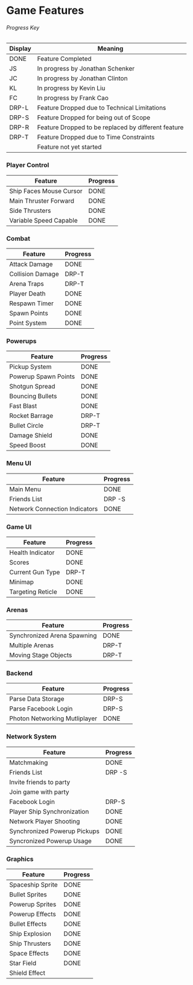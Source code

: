 # Game Features

###### Progress Key
| Display | Meaning |
| ------ | ----------- |
| DONE  | Feature Completed|
| JS    | In progress by Jonathan Schenker |
| JC    | In progress by Jonathan Clinton |
| KL    | In progress by Kevin Liu |
| FC    | In progress by Frank Cao |
| DRP-L | Feature Dropped due to Technical Limitations |
| DRP-S | Feature Dropped for being out of Scope |
| DRP-R | Feature Dropped to be replaced by different feature |
| DRP-T | Feature Dropped due to Time Constraints |
|       | Feature not yet started |

### Player Control

| Feature | Progress |
| ------ | ----------- |
| Ship Faces Mouse Cursor | DONE |
| Main Thruster Forward | DONE |
| Side Thrusters | DONE |
| Variable Speed Capable | DONE |

### Combat
| Feature | Progress |
| ------ | ----------- |
| Attack Damage | DONE |
| Collision Damage | DRP-T |
| Arena Traps | DRP-T |
| Player Death | DONE |
| Respawn Timer | DONE |
| Spawn Points | DONE |
| Point System | DONE |

### Powerups

| Feature | Progress |
| ------ | ----------- |
| Pickup System | DONE |
| Powerup Spawn Points | DONE |
| Shotgun Spread | DONE |
| Bouncing Bullets | DONE |
| Fast Blast | DONE |
| Rocket Barrage | DRP-T |
| Bullet Circle | DRP-T |
| Damage Shield | DONE |
| Speed Boost | DONE | 

### Menu UI

| Feature | Progress |
| ------ | ----------- |
| Main Menu | DONE |
| Friends List | DRP -S |
| Network Connection Indicators | DONE |

### Game UI

| Feature | Progress |
| ------ | ----------- |
| Health Indicator | DONE |
| Scores | DONE |
| Current Gun Type | DRP-T |
| Minimap | DONE |
| Targeting Reticle | DONE |

### Arenas

| Feature | Progress |
| ------ | ----------- |
| Synchronized Arena Spawning | DONE |
| Multiple Arenas | DRP-T |
| Moving Stage Objects | DRP-T |

### Backend

| Feature | Progress |
| ------ | ----------- |
| Parse Data Storage | DRP-S |
| Parse Facebook Login | DRP-S |
| Photon Networking Mutliplayer | DONE |

### Network System

| Feature | Progress |
| ------ | ----------- |
| Matchmaking | DONE |
| Friends List | DRP -S |
| Invite friends to party |
| Join game with party |
| Facebook Login | DRP-S |
| Player Ship Synchronization | DONE |
| Network Player Shooting | DONE |
| Synchronized Powerup Pickups | DONE |
| Syncronized Powerup Usage | DONE |

### Graphics

| Feature | Progress |
| ------ | ----------- |
| Spaceship Sprite | DONE |
| Bullet Sprites | DONE |
| Powerup Sprites | DONE |
| Powerup Effects | DONE |
| Bullet Effects | DONE |
| Ship Explosion | DONE |
| Ship Thrusters | DONE |
| Space Effects | DONE |
| Star Field | DONE |
| Shield Effect |
